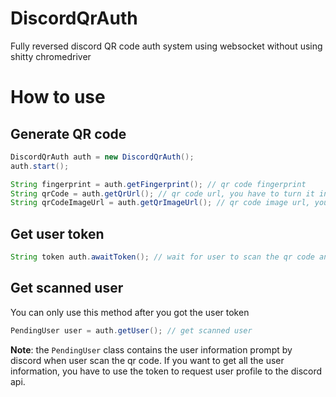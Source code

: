 # DiscordQrAuth
Fully reversed discord QR code auth system using websocket without using shitty chromedriver

# How to use
## Generate QR code
```java
DiscordQrAuth auth = new DiscordQrAuth();
auth.start();

String fingerprint = auth.getFingerprint(); // qr code fingerprint
String qrCode = auth.getQrUrl(); // qr code url, you have to turn it into a qr code
String qrCodeImageUrl = auth.getQrImageUrl(); // qr code image url, you can use it directly
```

## Get user token
```java
String token auth.awaitToken(); // wait for user to scan the qr code and accept
```

## Get scanned user
You can only use this method after you got the user token
```java
PendingUser user = auth.getUser(); // get scanned user
```
**Note**: the `PendingUser` class contains the user information prompt by discord when user scan the qr code. If you want to get all the user information, you have to use the token to request user profile to the discord api.
